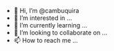 - 👋 Hi, I’m @cambuquira
- 👀 I’m interested in ...
- 🌱 I’m currently learning ...
- 💞️ I’m looking to collaborate on ...
- 📫 How to reach me ...

<!---
cambuquira/cambuquira is a ✨ special ✨ repository because its `README.md` (this file) appears on your GitHub profile.
You can click the Preview link to take a look at your changes.
--->
